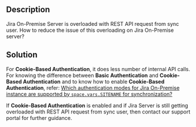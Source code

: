 ## Description
Jira On-Premise Server is overloaded with REST API request from sync user. How to reduce the issue of this overloading on Jira On-Premise server?

## Solution
For **Cookie-Based Authentication**, it does less number of internal API calls. For knowing the difference between **Basic Authentication** and **Cookie-Based Authentication** and to know how to enable **Cookie-Based Authentication**, refer: [Which authentication modes for Jira On-Premise instance are supported by <code class="expression">space.vars.SITENAME</code> for synchronization?](types-of-authentication-jira.md)

If **Cookie-Based Authentication** is enabled and if Jira Server is still getting overloaded with REST API request from sync user, then contact our support portal for further guidance.

